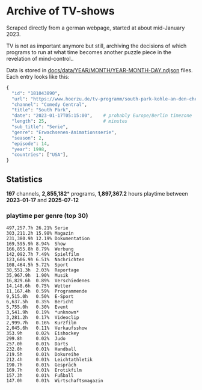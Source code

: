 # Archive of TV-shows

Scraped directly from a german webpage, started at about mid-January 2023.

TV is not as important anymore but still, archiving the decisions of which programs to run at what time
becomes another puzzle piece in the revelation of mind-control.. 

Data is stored in [docs/data/YEAR/MONTH/YEAR-MONTH-DAY.ndjson](docs/data/) files. 
Each entry looks like this:

```python
{
  "id": "181043890", 
  "url": "https://www.hoerzu.de/tv-programm/south-park-kohle-an-den-chefkoch/bid_181043890/", 
  "channel": "Comedy Central", 
  "title": "South Park", 
  "date": "2023-01-17T05:15:00",    # probably Europe/Berlin timezone 
  "length": 25,                     # minutes 
  "sub_title": "Serie", 
  "genre": "Erwachsenen-Animationsserie", 
  "season": 2, 
  "episode": 14, 
  "year": 1998, 
  "countries": ["USA"],
}
```

## Statistics

**197** channels, **2,855,182*** programs, **1,897,367.2** hours playtime between **2023-01-17** and **2025-07-12**


### playtime per genre (top 30)

    497,257.7h 26.21% Serie
    303,211.2h 15.98% Magazin
    231,380.9h 12.19% Dokumentation
    169,595.9h 8.94%  Show
    166,855.8h 8.79%  Werbung
    142,092.7h 7.49%  Spielfilm
    123,606.9h 6.51%  Nachrichten
    108,464.5h 5.72%  Sport
    38,551.3h  2.03%  Reportage
    35,967.9h  1.90%  Musik
    16,829.6h  0.89%  Verschiedenes
    14,148.6h  0.75%  Wetter
    11,167.4h  0.59%  Programmende
    9,515.0h   0.50%  E-Sport
    6,637.5h   0.35%  Bericht
    5,755.0h   0.30%  Event
    3,541.9h   0.19%  *unknown*
    3,281.2h   0.17%  Videoclip
    2,999.7h   0.16%  Kurzfilm
    2,045.6h   0.11%  Verkaufsshow
    353.9h     0.02%  Eishockey
    299.8h     0.02%  Judo
    257.0h     0.01%  Darts
    232.8h     0.01%  Handball
    219.5h     0.01%  Dokureihe
    212.4h     0.01%  Leichtathletik
    190.7h     0.01%  Gespräch
    169.7h     0.01%  Erotikfilm
    157.3h     0.01%  Fußball
    147.0h     0.01%  Wirtschaftsmagazin
